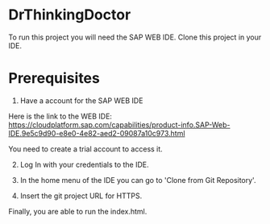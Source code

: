 # DrThinkingDoctor

To run this project you will need the SAP WEB IDE. Clone this project in your IDE.

# Prerequisites

1. Have a account for the SAP WEB IDE

Here is the link to the WEB IDE:
https://cloudplatform.sap.com/capabilities/product-info.SAP-Web-IDE.9e5c9d90-e8e0-4e82-aed2-09087a10c973.html

You need to create a trial account to access it.

2. Log In with your credentials to the IDE.

3. In the home menu of the IDE you can go to 'Clone from Git Repository'.

4. Insert the git project URL for HTTPS.

Finally, you are able to run the index.html.
